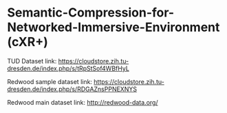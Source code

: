 # Semantic-Compression-for-Networked-Immersive-Environment (cXR+)

TUD Dataset link: https://cloudstore.zih.tu-dresden.de/index.php/s/tRpStSof4WBfHyL

Redwood sample dataset link: https://cloudstore.zih.tu-dresden.de/index.php/s/RDGAZnsPPNEXNYS

Redwood main dataset link: http://redwood-data.org/